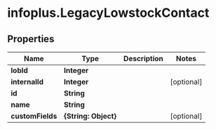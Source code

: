 # infoplus.LegacyLowstockContact

## Properties
Name | Type | Description | Notes
------------ | ------------- | ------------- | -------------
**lobId** | **Integer** |  | 
**internalId** | **Integer** |  | [optional] 
**id** | **String** |  | 
**name** | **String** |  | 
**customFields** | **{String: Object}** |  | [optional] 


